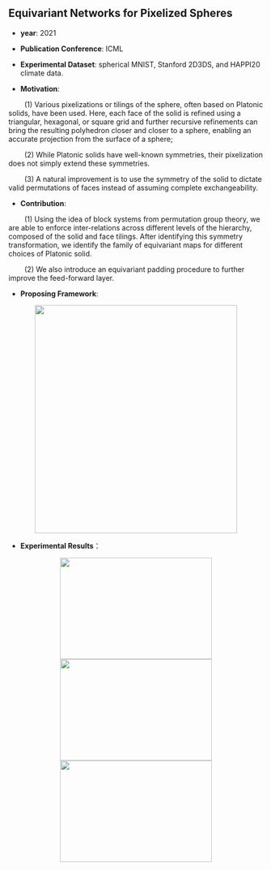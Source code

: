 ## Equivariant Networks for Pixelized Spheres

- **year**: 2021

- **Publication Conference**: ICML

- **Experimental Dataset**:  spherical MNIST, Stanford 2D3DS, and HAPPI20 climate data.

- **Motivation**:

&nbsp; &nbsp; &nbsp; &nbsp; (1) Various pixelizations or tilings of the sphere, often based on Platonic solids, have been used. Here, each face of the solid is refined using a triangular, hexagonal, or square grid and further recursive refinements can bring the resulting polyhedron closer and closer to a sphere, enabling an accurate projection from the surface of a sphere;

&nbsp; &nbsp; &nbsp; &nbsp; (2) While Platonic solids have well-known symmetries, their pixelization does not simply extend these symmetries.

&nbsp; &nbsp; &nbsp; &nbsp; (3) A natural improvement is to use the symmetry of the solid to dictate valid permutations of faces instead of assuming complete exchangeability.

- **Contribution**:

&nbsp; &nbsp; &nbsp; &nbsp; (1)  Using the idea of block systems from permutation group theory, we are able to enforce inter-relations across different levels of the hierarchy, composed of the solid and face tilings. After identifying this symmetry transformation, we identify the family of equivariant maps for different choices of Platonic solid.

&nbsp; &nbsp; &nbsp; &nbsp; (2)  We also introduce an equivariant padding procedure to further improve the feed-forward layer.

- **Proposing Framework**:
<div align=center>
<img src="https://github.com/VLISLAB/360-DL-Survey/blob/main/Images/Equivariantnet.png" width="400" height="450">
</div>


- **Experimental Results**：

<div align=center>
<img src="https://github.com/VLISLAB/360-DL-Survey/blob/main/Images/Equivariantnet_result.png" width="300" height="200"><img src="https://github.com/VLISLAB/360-DL-Survey/blob/main/Images/Equivariantnet_result1.png" width="300" height="200"><img src="https://github.com/VLISLAB/360-DL-Survey/blob/main/Images/Equivariantnet_result2.png" width="300" height="200">
</div>



